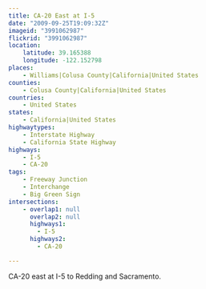 ```yaml
---
title: CA-20 East at I-5
date: "2009-09-25T19:09:32Z"
imageid: "3991062987"
flickrid: "3991062987"
location:
    latitude: 39.165388
    longitude: -122.152798
places:
    - Williams|Colusa County|California|United States
counties:
    - Colusa County|California|United States
countries:
    - United States
states:
    - California|United States
highwaytypes:
    - Interstate Highway
    - California State Highway
highways:
    - I-5
    - CA-20
tags:
    - Freeway Junction
    - Interchange
    - Big Green Sign
intersections:
    - overlap1: null
      overlap2: null
      highways1:
        - I-5
      highways2:
        - CA-20

---
```

CA-20 east at I-5 to Redding and Sacramento.
